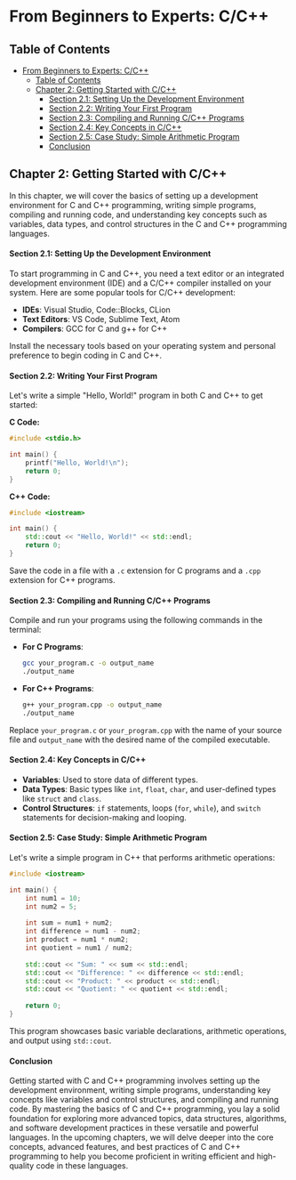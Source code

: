 # From Beginners to Experts: C/C++
## Table of Contents
- [From Beginners to Experts: C/C++](#from-beginners-to-experts-cc)
  - [Table of Contents](#table-of-contents)
  - [Chapter 2: Getting Started with C/C++](#chapter-2-getting-started-with-cc)
      - [Section 2.1: Setting Up the Development Environment](#section-21-setting-up-the-development-environment)
      - [Section 2.2: Writing Your First Program](#section-22-writing-your-first-program)
      - [Section 2.3: Compiling and Running C/C++ Programs](#section-23-compiling-and-running-cc-programs)
      - [Section 2.4: Key Concepts in C/C++](#section-24-key-concepts-in-cc)
      - [Section 2.5: Case Study: Simple Arithmetic Program](#section-25-case-study-simple-arithmetic-program)
      - [Conclusion](#conclusion)

## Chapter 2: Getting Started with C/C++

In this chapter, we will cover the basics of setting up a development environment for C and C++ programming, writing simple programs, compiling and running code, and understanding key concepts such as variables, data types, and control structures in the C and C++ programming languages.

#### Section 2.1: Setting Up the Development Environment

To start programming in C and C++, you need a text editor or an integrated development environment (IDE) and a C/C++ compiler installed on your system. Here are some popular tools for C/C++ development:

- **IDEs**: Visual Studio, Code::Blocks, CLion
- **Text Editors**: VS Code, Sublime Text, Atom
- **Compilers**: GCC for C and g++ for C++

Install the necessary tools based on your operating system and personal preference to begin coding in C and C++.

#### Section 2.2: Writing Your First Program

Let's write a simple "Hello, World!" program in both C and C++ to get started:

**C Code:**
```c
#include <stdio.h>

int main() {
    printf("Hello, World!\n");
    return 0;
}
```

**C++ Code:**
```cpp
#include <iostream>

int main() {
    std::cout << "Hello, World!" << std::endl;
    return 0;
}
```

Save the code in a file with a `.c` extension for C programs and a `.cpp` extension for C++ programs.

#### Section 2.3: Compiling and Running C/C++ Programs

Compile and run your programs using the following commands in the terminal:

- **For C Programs**:
  ```bash
  gcc your_program.c -o output_name
  ./output_name
  ```

- **For C++ Programs**:
  ```bash
  g++ your_program.cpp -o output_name
  ./output_name
  ```

Replace `your_program.c` or `your_program.cpp` with the name of your source file and `output_name` with the desired name of the compiled executable.

#### Section 2.4: Key Concepts in C/C++

- **Variables**: Used to store data of different types.
- **Data Types**: Basic types like `int`, `float`, `char`, and user-defined types like `struct` and `class`.
- **Control Structures**: `if` statements, loops (`for`, `while`), and `switch` statements for decision-making and looping.

#### Section 2.5: Case Study: Simple Arithmetic Program

Let's write a simple program in C++ that performs arithmetic operations:

```cpp
#include <iostream>

int main() {
    int num1 = 10;
    int num2 = 5;
    
    int sum = num1 + num2;
    int difference = num1 - num2;
    int product = num1 * num2;
    int quotient = num1 / num2;
    
    std::cout << "Sum: " << sum << std::endl;
    std::cout << "Difference: " << difference << std::endl;
    std::cout << "Product: " << product << std::endl;
    std::cout << "Quotient: " << quotient << std::endl;
    
    return 0;
}
```

This program showcases basic variable declarations, arithmetic operations, and output using `std::cout`.

#### Conclusion

Getting started with C and C++ programming involves setting up the development environment, writing simple programs, understanding key concepts like variables and control structures, and compiling and running code. By mastering the basics of C and C++ programming, you lay a solid foundation for exploring more advanced topics, data structures, algorithms, and software development practices in these versatile and powerful languages. In the upcoming chapters, we will delve deeper into the core concepts, advanced features, and best practices of C and C++ programming to help you become proficient in writing efficient and high-quality code in these languages.